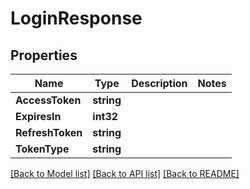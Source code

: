 # LoginResponse

## Properties

Name | Type | Description | Notes
------------ | ------------- | ------------- | -------------
**AccessToken** | **string** |  | 
**ExpiresIn** | **int32** |  | 
**RefreshToken** | **string** |  | 
**TokenType** | **string** |  | 

[[Back to Model list]](../README.md#documentation-for-models) [[Back to API list]](../README.md#documentation-for-api-endpoints) [[Back to README]](../README.md)


